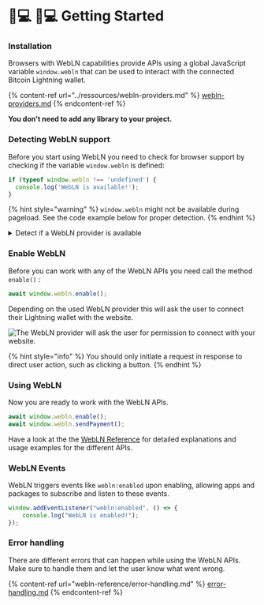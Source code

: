 # 👨💻 👨💻 Getting Started

### Installation

Browsers with WebLN capabilities provide APIs using a global JavaScript variable `window.webln` that can be used to interact with the connected Bitcoin Lightning wallet.&#x20;

{% content-ref url="../ressources/webln-providers.md" %}
[webln-providers.md](../ressources/webln-providers.md)
{% endcontent-ref %}

**You don't need to add any library to your project.**

### Detecting WebLN support

Before you start using WebLN you need to check for browser support by checking if the variable `window.webln` is defined:

```javascript
if (typeof window.webln !== 'undefined') {
  console.log('WebLN is available!');
}
```

{% hint style="warning" %}
`window.webln` might not be available during pageload. See the code example below for proper detection.
{% endhint %}

<details>

<summary>Detect if a WebLN provider is available</summary>

```javascript
async function detectWebLNProvider(timeoutParam) {
  const timeout = timeoutParam ?? 3000;
  const interval = 100;
  let handled = false;

  return new Promise((resolve) => {
    if (window.webln) {
      handleWebLN();
    } else {
      document.addEventListener("webln:ready", handleWebLN, { once: true });
      
      let i = 0;
      const checkInterval = setInterval(function() {
        if (window.webln || i >= timeout/interval) {
          handleWebLN();
          clearInterval(checkInterval);
        }
        i++;
      }, interval);
    }

    function handleWebLN() {
      if (handled) {
        return;
      }
      handled = true;

      document.removeEventListener("webln:ready", handleWebLN);

      if (window.webln) {
        resolve(window.webln);
      } else {
        resolve(null);
      }
    }
  });
}
```

</details>

### Enable WebLN <a href="#connecting-to-metamask" id="connecting-to-metamask"></a>

Before you can work with any of the WebLN APIs you need call the method `enable()` :

```typescript
await window.webln.enable();
```

Depending on the used WebLN provider this will ask the user to connect their Lightning wallet with the website.&#x20;

![The WebLN provider will ask the user for permission to connect with your website.](<../.gitbook/assets/Group 4513.jpg>)

{% hint style="info" %}
You should only initiate a request in response to direct user action, such as clicking a button.
{% endhint %}

### Using WebLN

Now you are ready to work with the WebLN APIs.&#x20;

```javascript
await window.webln.enable();
await window.webln.sendPayment();
```

Have a look at the the [WebLN Reference](webln-reference/) for detailed explanations and usage examples for the different APIs.

### WebLN Events

WebLN triggers events like `webln:enabled` upon enabling, allowing apps and packages to subscribe and listen to these events.

```javascript
window.addEventListener("webln:enabled", () => {
    console.log("WebLN is enabled!");
});
```

### Error handling

There are different errors that can happen while using the WebLN APIs. Make sure to handle them and let the user know what went wrong.

{% content-ref url="webln-reference/error-handling.md" %}
[error-handling.md](webln-reference/error-handling.md)
{% endcontent-ref %}
